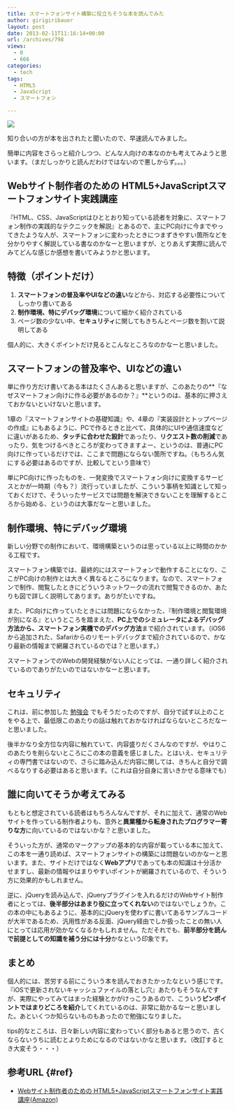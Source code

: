 ```yaml
---
title: スマートフォンサイト構築に役立ちそうな本を読んでみた
author: girigiribauer
layout: post
date: 2013-02-11T11:16:14+00:00
url: /archives/798
views:
  - 0
  - 666
categories:
  - tech
tags:
  - HTML5
  - JavaScript
  - スマートフォン

---
```

![][1]

知り合いの方が本を出されたと聞いたので、早速読んでみました。

簡単に内容をさらっと紹介しつつ、どんな人向けの本なのかも考えてみようと思います。（まだしっかりと読んだわけではないので悪しからず。。。）

## Webサイト制作者のための HTML5+JavaScriptスマートフォンサイト実践講座

『HTML、CSS、JavaScriptはひととおり知っている読者を対象に、スマートフォン制作の実践的なテクニックを解説』とあるので、主にPC向けに今までやってきたような人が、スマートフォンに変わったときにつまずきやすい箇所などを分かりやすく解説している書なのかなーと思いますが、とりあえず実際に読んでみてどんな感じか感想を書いてみようかと思います。

## 特徴（ポイントだけ）

  1. **スマートフォンの普及率やUIなどの違い**などから、対応する必要性についてしっかり書いてある
  2. **制作環境、特にデバッグ環境**について細かく紹介されている
  3. ページ数の少ない中、**セキュリティ**に関してもきちんとページ数を割いて説明してある

個人的に、大きくポイントだけ見るとこんなところなのかなーと思いました。

## スマートフォンの普及率や、UIなどの違い

単に作り方だけ書いてある本はたくさんあると思いますが、このあたりの**『なぜスマートフォン向けに作る必要があるのか？』**というのは、基本的に押さえておかないといけないと思います。

1章の『スマートフォンサイトの基礎知識』や、4章の『実装設計とトップページの作成』にもあるように、PCで作るときと比べて、具体的にUIや通信速度などに違いがあるため、**タッチに合わせた設計**であったり、**リクエスト数の削減**であったり、気をつけるべきところが変わってきますよー、というのは、普通にPC向けに作っているだけでは、ここまで問題にならない箇所ですね。（もちろん気にする必要はあるのですが、比較してという意味で）

単にPC向けに作ったものを、一発変換でスマートフォン向けに変換するサービスとかが一時期（今も？）流行っていましたが、こういう事柄を知識として知っておくだけで、そういったサービスでは問題を解決できないことを理解するところから始める、というのは大事だなーと思いました。

## 制作環境、特にデバッグ環境

新しい分野での制作において、環境構築というのは思っている以上に時間のかかる工程です。

スマートフォン構築では、最終的にはスマートフォンで動作することになり、ここがPC向けの制作とは大きく異なるところになります。なので、スマートフォンで制作、閲覧したときにどういうネットワークの流れで閲覧できるのか、あたりも図で詳しく説明してあります。ありがたいですね。

また、PC向けに作っていたときには問題にならなかった、『制作環境と閲覧環境が別になる』というところを踏まえた、**PC上でのシミュレータによるデバッグ方法から、スマートフォン実機でのデバッグ方法**まで紹介されています。（iOS6から追加された、Safariからのリモートデバッグまで紹介されているので、かなり最新の情報まで網羅されているのでは？と思います。）

スマートフォンでのWebの開発経験がない人にとっては、一通り詳しく紹介されているのでありがたいのではないかなーと思います。

## セキュリティ

これは、前に参加した [勉強会][2] でもそうだったのですが、自分で試す以上のことをやる上で、最低限このあたりの話は触れておかなければならないところだなーと思いました。

後半かなり全方位な内容に触れていて、内容盛りだくさんなのですが、やはりこのあたりを削らないところにこの本の意義を感じました。とはいえ、セキュリティの専門書ではないので、さらに踏み込んだ内容に関しては、きちんと自分で調べるなりする必要はあると思います。（これは自分自身に言いきかせる意味でも）

## 誰に向いてそうか考えてみる

もともと想定されている読者はもちろんなんですが、それに加えて、通常のWebサイトを作っている制作者よりも、意外と**異業種から転身されたプログラマー寄りな方**に向いているのではないかな？と思いました。

そういった方が、通常のマークアップの基本的な内容が載っている本に加えて、この本を一通り読めば、スマートフォンサイトの構築には問題ないのかなーと思います。また、サイトだけではなく**Webアプリ**であっても本の知識は十分活かせますし、最新の情報やはまりやすいポイントが網羅されているので、そういう方に効果的かもしれません。

逆に、jQueryを読み込んで、jQueryプラグインを入れるだけのWebサイト制作者にとっては、**後半部分はあまり役に立ってくれない**のではないでしょうか。この本の中にもあるように、基本的にjQueryを使わずに書いてあるサンプルコードが大半であるため、汎用性がある反面、jQuery経由でしか扱ったことの無い人にとっては応用が効かなくなるかもしれません。ただそれでも、**前半部分を読んで前提としての知識を補う分には十分**かなという印象です。

## まとめ

個人的には、苦労する前にこういう本を読んでおきたかったなという感じです。『iOSで更新されないキャッシュファイルの落とし穴』あたりもそうなんですが、実際にやってみてはまった経験とかがけっこうあるので、こういう**ピンポイントではまりどころを紹介**してくれているのは、非常に助かるなーと思いました。あといくつか知らないものもあったので勉強になりました。

tips的なところは、日々新しい内容に変わっていく部分もあると思うので、古くならないうちに読むとよりためになるのではないかなと思います。（改訂するとき大変そう・・・）

## 参考URL {#ref}

  * [Webサイト制作者のための HTML5+JavaScriptスマートフォンサイト実践講座(Amazon)][3]

 [1]: /img/2013/02/books.jpg
 [2]: /archives/673/
 [3]: http://www.amazon.co.jp/Web%E3%82%B5%E3%82%A4%E3%83%88%E5%88%B6%E4%BD%9C%E8%80%85%E3%81%AE%E3%81%9F%E3%82%81%E3%81%AE-HTML5-JavaScript%E3%82%B9%E3%83%9E%E3%83%BC%E3%83%88%E3%83%95%E3%82%A9%E3%83%B3%E3%82%B5%E3%82%A4%E3%83%88%E5%AE%9F%E8%B7%B5%E8%AC%9B%E5%BA%A7-%E4%BD%90%E8%97%A4-%E6%AD%A9/dp/4774154113/ref=sr_1_13?ie=UTF8&qid=1360567442&sr=8-13

